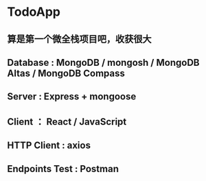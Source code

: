 # TodoApp  
## 算是第一个微全栈项目吧，收获很大

## Database : MongoDB / mongosh / MongoDB Altas / MongoDB Compass

## Server : Express + mongoose

## Client ： React / JavaScript 

## HTTP Client : axios

## Endpoints Test : Postman
